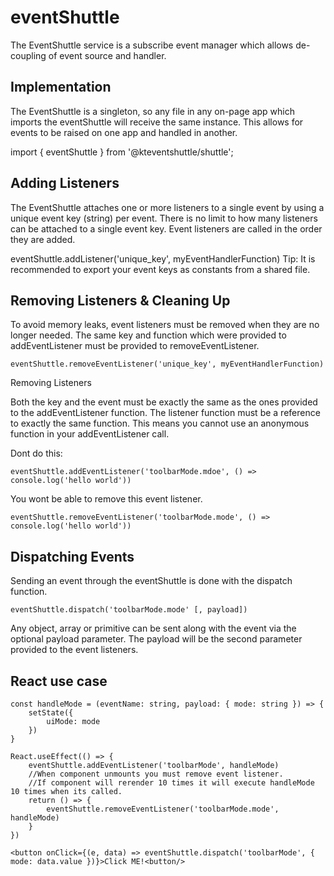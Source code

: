 # eventShuttle
The EventShuttle service is a subscribe event manager which allows de-coupling of event source and handler.

## Implementation
The EventShuttle is a singleton, so any file in any on-page app which imports the eventShuttle will receive the same instance. This allows for events to be raised on one app and handled in another.

import { eventShuttle } from '@kteventshuttle/shuttle';

## Adding Listeners
The EventShuttle attaches one or more listeners to a single event by using a unique event key (string) per event. There is no limit to how many listeners can be attached to a single event key. Event listeners are called in the order they are added.

eventShuttle.addListener('unique_key', myEventHandlerFunction)
Tip: It is recommended to export your event keys as constants from a shared file.

## Removing Listeners & Cleaning Up
To avoid memory leaks, event listeners must be removed when they are no longer needed. The same key and function which were provided to addEventListener must be provided to removeEventListener.
```
eventShuttle.removeEventListener('unique_key', myEventHandlerFunction)
```

Removing Listeners

Both the key and the event must be exactly the same as the ones provided to the addEventListener function. The listener function must be a reference to exactly the same function. This means you cannot use an anonymous function in your addEventListener call.

Dont do this: 
```
eventShuttle.addEventListener('toolbarMode.mdoe', () => console.log('hello world'))
```
You wont be able to remove this event listener.
```
eventShuttle.removeEventListener('toolbarMode.mode', () => console.log('hello world'))
```

## Dispatching Events
Sending an event through the eventShuttle is done with the dispatch function.
```
eventShuttle.dispatch('toolbarMode.mode' [, payload])
```
Any object, array or primitive can be sent along with the event via the optional payload parameter. 
The payload will be the second parameter provided to the event listeners.

## React use case
```
const handleMode = (eventName: string, payload: { mode: string }) => {
    setState({
        uiMode: mode
    })
}

React.useEffect(() => {
    eventShuttle.addEventListener('toolbarMode', handleMode)
    //When component unmounts you must remove event listener.
    //If component will rerender 10 times it will execute handleMode 10 times when its called. 
    return () => {
        eventShuttle.removeEventListener('toolbarMode.mode', handleMode)
    }
})

<button onClick={(e, data) => eventShuttle.dispatch('toolbarMode', { mode: data.value })}>Click ME!<button/>
```
